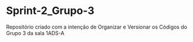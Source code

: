 # Sprint-2_Grupo-3
Repositório criado com a intenção de Organizar e Versionar os Códigos do Grupo 3 da sala 1ADS-A
